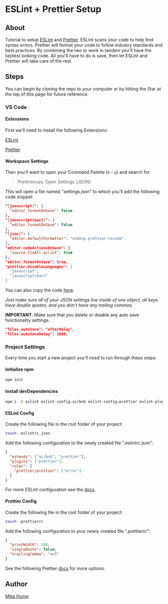 # ESLint + Prettier Setup

## About

Tutorial to setup [ESLint](https://eslint.org/) and [Prettier](https://prettier.io/). ESLint scans your code to help find syntax errors. Prettier will format your code to follow industry standards and best practices. By combining the two to work in tandem you'll have the tastiest looking code. All you'll have to do is save, then let ESLint and Prettier will take care of the rest.

## Steps

You can begin by cloning the repo to your computer or by hitting the Star at the top of this page for future reference.

### VS Code

#### Extensions

First we'll need to install the following Extensions:

[ESLint](https://marketplace.visualstudio.com/items?itemName=dbaeumer.vscode-eslint)

[Prettier](https://https://marketplace.visualstudio.com/items?itemName=esbenp.prettier-vscode)

#### Workspace Settings

Then you'll want to open your Command Palette (`⌘` `⇧` `p`) and search for:

> Preferences: Open Settings (JSON)

This will open a file named "settings.json" to which you'll add the following code snippet:

```json
"[javascript]": {
  "editor.formatOnSave": false
},
"[javascriptreact]": {
  "editor.formatOnSave": false
},
"[json]": {
  "editor.defaultFormatter": "esbenp.prettier-vscode"
},
"editor.codeActionsOnSave": {
  "source.fixAll.eslint": true
},
"editor.formatOnSave": true,
"prettier.disableLanguages": [
  "javascript",
  "javascriptreact"
]
```

You can also copy the code [here](https://raw.githubusercontent.com/mahume/eslint-prettier-setup/master/.vscode/settings.json).

_Just make sure all of your JSON settings live inside of one object, all keys have double quotes, and you don't have any trailing commas._

**IMPORTANT**: Make sure that you delete or disable any auto save functionality settings.

```json
"files.autoSave": "afterDelay",
"files.autoSaveDelay": 1000,
```

### Project Settings

Every time you start a new project you'll need to run through these steps:

#### Initialize npm

```bash
npm init
```

#### Install devDependencies

```bash
npm i -D eslint eslint-config-airbnb eslint-config-prettier eslint-plugin-import eslint-plugin-jsx-a11y eslint-plugin-prettier eslint-plugin-react prettier
```

#### ESLint Config

Create the following file in the root folder of your project:

```bash
touch .eslintrc.json
```

Add the following configuration to the newly created file ".eslintrc.json":

```json
{
  "extends": ["airbnb", "prettier"],
  "plugins": ["prettier"],
  "rules": {
    "prettier/prettier": ["error"]
  }
}
```

For more ESLint configuration see the [docs](https://eslint.org/docs/user-guide/configuring).

#### Prettier Config

Create the following file in the root folder of your project:

```bash
touch .prettierrc
```

Add the following configuration to your newly created file ".prettierrc":

```json
{
  "printWidth": 100,
  "singleQuote": false,
  "trailingComma": "es5"
}
```

See the following Prettier [docs](https://prettier.io/docs/en/options.html) for more options.

## Author

[Mike Hume](https://www.github.com/mahume)
